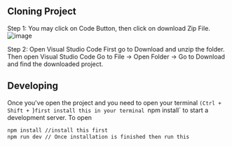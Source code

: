## Cloning Project 
Step 1: You may click on Code Button, then click on download Zip File.
![image](https://github.com/cl3mentch/innovus/assets/31813377/2b437249-ae4e-4125-aa13-55d1a6e10164)

Step 2: Open Visual Studio Code
First go to Download and unzip the folder. Then open Visual Studio Code Go to File -> Open Folder -> Go to Download and find the downloaded project.

## Developing
Once you've open the project and you need to open your terminal `(Ctrl + Shift + `)` first install this in your terminal  `npm install` to start a development server. To open

```bash
npm install //install this first
npm run dev // Once installation is finished then run this
```


